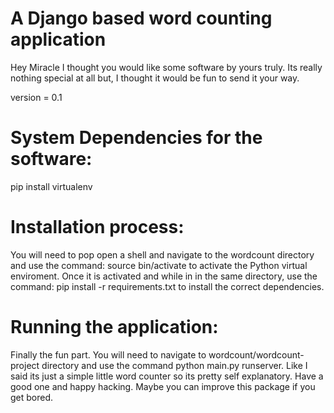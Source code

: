 # A Django based word counting application

Hey Miracle I thought you would like some software by yours truly. Its really
nothing special at all but, I thought it would be fun to send it your way.

version = 0.1

# System Dependencies for the software:

pip install virtualenv

# Installation process:

You will need to pop open a shell and  navigate to the wordcount directory
and use the command: source bin/activate to activate the Python virtual 
enviroment. Once it is activated and while in in the same directory, use the 
command: pip install -r requirements.txt to install the correct dependencies.

# Running the application:

Finally the fun part. You will need to navigate to wordcount/wordcount-project
directory and use the command python main.py runserver. Like I said its just a
 simple little word counter so its pretty self explanatory. Have a good one
and happy hacking. Maybe you can improve this package if you get bored.
